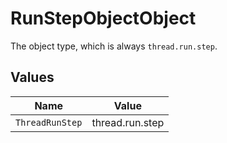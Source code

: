 # RunStepObjectObject

The object type, which is always `thread.run.step`.


## Values

| Name            | Value           |
| --------------- | --------------- |
| `ThreadRunStep` | thread.run.step |